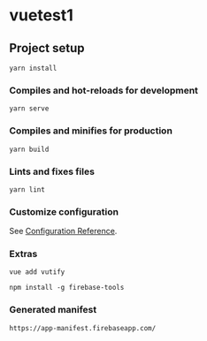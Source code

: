 # vuetest1

## Project setup
```
yarn install
```

### Compiles and hot-reloads for development
```
yarn serve
```

### Compiles and minifies for production
```
yarn build
```

### Lints and fixes files
```
yarn lint
```

### Customize configuration
See [Configuration Reference](https://cli.vuejs.org/config/).



### Extras
```
vue add vutify

npm install -g firebase-tools
```

### Generated manifest
```
https://app-manifest.firebaseapp.com/
```

